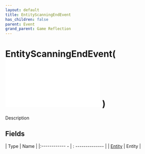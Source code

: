 ```yaml
---
layout: default
title: EntityScanningEndEvent
has_children: false
parent: Event
grand_parent: Game Reflection
---
```

# EntityScanningEndEvent( ![ EntityEventBase ](game-reflection/events/entity_event_base.md) )
Description 

## Fields
| Type | Name |
|:------------ - | : -------------- |
| [Entity](game-reflection/classes/entity.md) | Entity |
